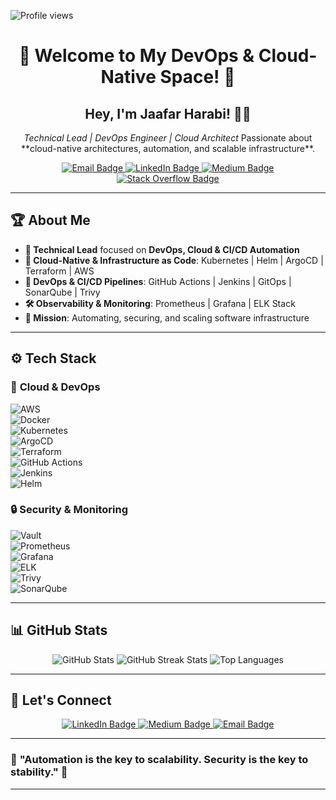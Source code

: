 <p align="left">
  <img src="https://komarev.com/ghpvc/?username=jaafar-harabi&label=Profile%20views&color=0e75b6&style=flat" alt="Profile views"/>
</p>

<h1 align="center">🚀 Welcome to My DevOps & Cloud-Native Space! 🚀</h1>

<h2 align="center">Hey, I'm <strong>Jaafar Harabi</strong>! 👨‍💻</h2>
<p align="center">
  <em>Technical Lead | DevOps Engineer | Cloud Architect</em>  
  Passionate about **cloud-native architectures, automation, and scalable infrastructure**.
</p>

<p align="center">
  <a href="mailto:hjaafar@daytruck.tn">
    <img src="https://img.shields.io/badge/Email-me-red?style=for-the-badge&logo=gmail" alt="Email Badge"/>
  </a>
  <a href="https://linkedin.com/in/jaafar-harabi" target="_blank">
    <img src="https://img.shields.io/badge/LinkedIn-connect-blue?style=for-the-badge&logo=linkedin" alt="LinkedIn Badge"/>
  </a>
  <a href="https://medium.com/@jaafar-harabi" target="_blank">
    <img src="https://img.shields.io/badge/Medium-read-%2312100E?style=for-the-badge&logo=medium&logoColor=white" alt="Medium Badge"/>
  </a>
  <a href="https://stackoverflow.com/users/21530922" target="_blank">
    <img src="https://img.shields.io/badge/Stackoverflow-ask-%23FE7A16?style=for-the-badge&logo=stack-overflow&logoColor=white" alt="Stack Overflow Badge"/>
  </a>
</p>

---

## 🏆 **About Me**
- **💼 Technical Lead** focused on **DevOps, Cloud & CI/CD Automation**  
- **🚀 Cloud-Native & Infrastructure as Code**: Kubernetes | Helm | ArgoCD | Terraform | AWS  
- **🔧 DevOps & CI/CD Pipelines**: GitHub Actions | Jenkins | GitOps | SonarQube | Trivy  
- **🛠️ Observability & Monitoring**: Prometheus | Grafana | ELK Stack  
- **🎯 Mission**: Automating, securing, and scaling software infrastructure  

---

## ⚙️ **Tech Stack**
### 🚀 **Cloud & DevOps**
![AWS](https://img.shields.io/badge/AWS-%23FF9900.svg?style=for-the-badge&logo=amazon-aws&logoColor=white)  
![Docker](https://img.shields.io/badge/Docker-%230db7ed.svg?style=for-the-badge&logo=docker&logoColor=white)  
![Kubernetes](https://img.shields.io/badge/Kubernetes-%23326ce5.svg?style=for-the-badge&logo=kubernetes&logoColor=white)  
![ArgoCD](https://img.shields.io/badge/ArgoCD-%23EB5E28.svg?style=for-the-badge&logo=argo&logoColor=white)  
![Terraform](https://img.shields.io/badge/Terraform-%235835CC.svg?style=for-the-badge&logo=terraform&logoColor=white)  
![GitHub Actions](https://img.shields.io/badge/GitHub%20Actions-%232671E5.svg?style=for-the-badge&logo=githubactions&logoColor=white)  
![Jenkins](https://img.shields.io/badge/Jenkins-%232C5263.svg?style=for-the-badge&logo=jenkins&logoColor=white)  
![Helm](https://img.shields.io/badge/Helm-%23007EC6.svg?style=for-the-badge&logo=helm&logoColor=white)  

### 🔒 **Security & Monitoring**
![Vault](https://img.shields.io/badge/HashiCorp%20Vault-%23000000.svg?style=for-the-badge&logo=vault&logoColor=white)  
![Prometheus](https://img.shields.io/badge/Prometheus-%23E6522C.svg?style=for-the-badge&logo=prometheus&logoColor=white)  
![Grafana](https://img.shields.io/badge/Grafana-%23F46800.svg?style=for-the-badge&logo=grafana&logoColor=white)  
![ELK](https://img.shields.io/badge/ELK-%23000000.svg?style=for-the-badge&logo=elastic-stack&logoColor=white)  
![Trivy](https://img.shields.io/badge/Trivy-%232E9AFE.svg?style=for-the-badge&logo=aqua&logoColor=white)  
![SonarQube](https://img.shields.io/badge/SonarQube-%232E9AFE.svg?style=for-the-badge&logo=sonarqube&logoColor=white)  

---

## 📊 **GitHub Stats**
<p align="center">
  <img src="https://github-readme-stats.vercel.app/api?username=jaafar-harabi&theme=dark&hide_border=false&include_all_commits=true&count_private=true" alt="GitHub Stats"/>
  <img src="https://github-readme-streak-stats.herokuapp.com/?user=jaafar-harabi&theme=dark&hide_border=false" alt="GitHub Streak Stats"/>
  <img src="https://github-readme-stats.vercel.app/api/top-langs/?username=jaafar-harabi&theme=dark&hide_border=false&include_all_commits=true&count_private=true&layout=compact" alt="Top Languages"/>
</p>

---

## 📢 **Let's Connect**
<p align="center">
  <a href="https://linkedin.com/in/jaafar-harabi" target="_blank">
    <img src="https://img.shields.io/badge/LinkedIn-connect-blue?style=for-the-badge&logo=linkedin" alt="LinkedIn Badge"/>
  </a>
  <a href="https://medium.com/@jaafar-harabi" target="_blank">
    <img src="https://img.shields.io/badge/Medium-read-%2312100E?style=for-the-badge&logo=medium&logoColor=white" alt="Medium Badge"/>
  </a>
  <a href="mailto:jaafar.harabi@gmail.com">
    <img src="https://img.shields.io/badge/Email-me-red?style=for-the-badge&logo=gmail" alt="Email Badge"/>
  </a>
</p>

---

### 🌟 **"Automation is the key to scalability. Security is the key to stability."** 🚀

---

